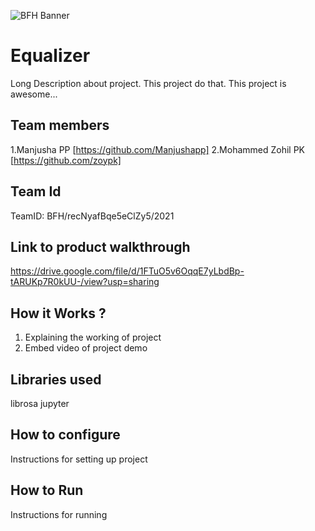 ![BFH Banner](https://trello-attachments.s3.amazonaws.com/542e9c6316504d5797afbfb9/542e9c6316504d5797afbfc1/39dee8d993841943b5723510ce663233/Frame_19.png)
# Equalizer 
Long Description about project. This project do that. This project is awesome...
## Team members
1.Manjusha PP [https://github.com/Manjushapp]
2.Mohammed Zohil PK [https://github.com/zoypk]
## Team Id
TeamID: BFH/recNyafBqe5eClZy5/2021
## Link to product walkthrough
https://drive.google.com/file/d/1FTuO5v6OqqE7yLbdBp-tARUKp7R0kUU-/view?usp=sharing
## How it Works ?
1. Explaining the working of project
2. Embed video of project demo
## Libraries used
librosa
jupyter
## How to configure
Instructions for setting up project
## How to Run
Instructions for running
